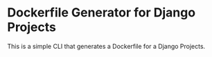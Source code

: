 # Dockerfile Generator for Django Projects

This is a simple CLI that generates a Dockerfile for a Django Projects. 